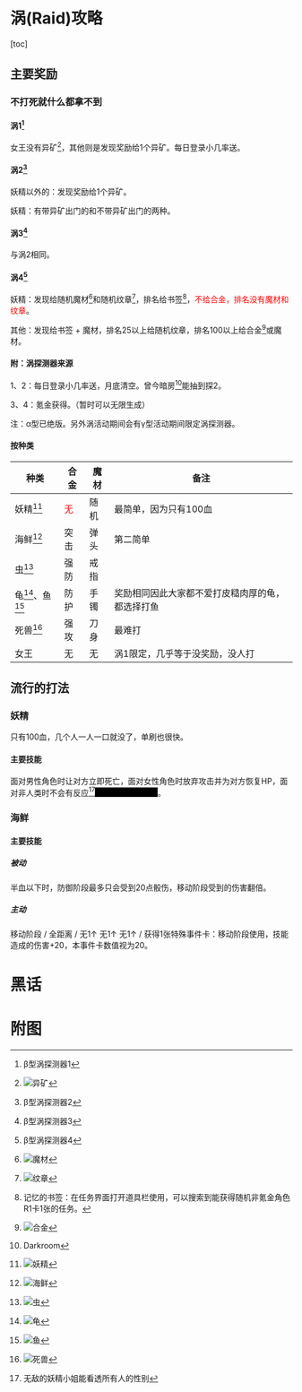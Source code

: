 # 涡(Raid)攻略 #

<style>
.heimu{
    background: black;
    color: black;
}
.heimu:hover{
    color: white;
}
</style>

[toc]

## 主要奖励 ##

### 不打死就什么都拿不到 ###

#### 涡1[^探1] ####

女王没有异矿[^图1]，其他则是发现奖励给1个异矿。每日登录小几率送。

#### 涡2[^探2] ####

妖精以外的：发现奖励给1个异矿。

妖精：有带异矿出门的和不带异矿出门的两种。

#### 涡3[^探3] ####

与涡2相同。

#### 涡4[^探4] ####

妖精：发现给随机魔材[^图2]和随机纹章[^图3]，排名给书签[^注1]，<font color=red>不给合金，排名没有魔材和纹章</font>。

其他：发现给书签 + 魔材，排名25以上给随机纹章，排名100以上给合金[^图4]或魔材。

#### 附：涡探测器来源 ####

1、2：每日登录小几率送，月底清空。曾今暗房[^注2]能抽到探2。

3、4：氪金获得。（暂时可以无限生成）

注：α型已绝版。另外涡活动期间会有γ型活动期间限定涡探测器。

#### 按种类 ####

|种类|合金|魔材|备注|
|-|-|-|-|
|妖精[^图5]|<font color=red>无</font>|随机|最简单，因为只有100血|
|海鲜[^图6]|突击|弹头|第二简单|
|虫[^图7]|强防|戒指||
|龟[^图8]、鱼[^图9]|防护|手镯|奖励相同因此大家都不爱打皮糙肉厚的龟，都选择打鱼|
|死兽[^图10]|强攻|刀身|最难打|
|女王|无|无|涡1限定，几乎等于没奖励，没人打|

## 流行的打法 ##

### 妖精 ###

只有100血，几个人一人一口就没了，单刷也很快。

#### 主要技能 ####

面对男性角色时让对方立即死亡，面对女性角色时放弃攻击并为对方恢复HP，面对非人类时不会有反应[^注3]<span class="heimu">因此经常会被剧透</span>。

### 海鲜 ###

#### 主要技能 ####

##### 被动 #####

半血以下时，防御阶段最多只会受到20点骰伤，移动阶段受到的伤害翻倍。

##### 主动 #####

移动阶段 / 全距离 / 无1↑ 无1↑ 无1↑ / 获得1张特殊事件卡：移动阶段使用，技能造成的伤害+20，本事件卡数值视为20。

# 黑话 #

[^探1]: β型涡探测器1
[^探2]: β型涡探测器2
[^探3]: β型涡探测器3

[^探4]: β型涡探测器4

[^注1]: 记忆的书签：在任务界面打开道具栏使用，可以搜索到能获得随机非氪金角色R1卡1张的任务。

[^注2]: Darkroom

[^注3]: 无敌的妖精小姐能看透所有人的性别

# 附图 #

[^图1]: ![异矿](img/异矿.jpg)

[^图2]: ![魔材](img/魔材.jpg)

[^图3]: ![纹章](img/纹章.jpg)

[^图4]: ![合金](img/合金.jpg)

[^图5]: ![妖精](img/妖精.jpg)

[^图6]: ![海鲜](img/海鲜.jpg)

[^图7]: ![虫](img/蛆.jpg)

[^图8]: ![龟](img/龟.jpg)

[^图9]: ![鱼](img/龙鱼.jpg)

[^图10]: ![死兽](img/死兽.jpg)

[^图11]: ![深远之息事件卡](img/深远之息事件卡.jpg)
